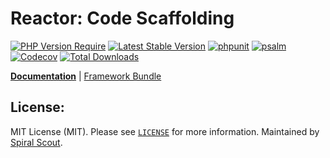 # Reactor: Code Scaffolding

[![PHP Version Require](https://poser.pugx.org/spiral/reactor/require/php)](https://packagist.org/packages/spiral/reactor)
[![Latest Stable Version](https://poser.pugx.org/spiral/reactor/v/stable)](https://packagist.org/packages/spiral/reactor)
[![phpunit](https://github.com/spiral/reactor/workflows/phpunit/badge.svg)](https://github.com/spiral/reactor/actions)
[![psalm](https://github.com/spiral/reactor/workflows/psalm/badge.svg)](https://github.com/spiral/reactor/actions)
[![Codecov](https://codecov.io/gh/spiral/reactor/branch/master/graph/badge.svg)](https://codecov.io/gh/spiral/reactor/)
[![Total Downloads](https://poser.pugx.org/spiral/reactor/downloads)](https://packagist.org/packages/spiral/reactor)

<b>[Documentation](https://spiral.dev/docs/)</b> | [Framework Bundle](https://github.com/spiral/framework)

## License:

MIT License (MIT). Please see [`LICENSE`](./LICENSE) for more information. Maintained by [Spiral Scout](https://spiralscout.com).
